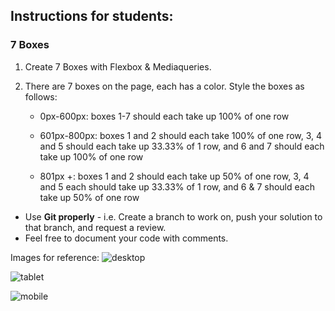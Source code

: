 ## Instructions for students:

### 7 Boxes

1. Create 7 Boxes with Flexbox & Mediaqueries.

2. There are 7 boxes on the page, each has a color. Style the boxes as follows:

   * 0px-600px: boxes 1-7 should each take up 100% of one row

   * 601px-800px: boxes 1 and 2 should each take 100% of one row, 3, 4 and 5 should each take up 33.33% of 1 row, and 6 and 7 should each take up 100% of one row

   * 801px +: boxes 1 and 2 should each take up 50% of one row, 3, 4 and 5 each should take up 33.33% of 1 row, and 6 & 7 should each take up 50% of one row
   
-   Use **Git properly** - i.e. Create a branch to work on, push your solution to that branch, and request a review. 
-   Feel free to document your code with comments.

Images for reference:
![desktop](/images/desktop.png)

![tablet](/images/tablet.png)

![mobile](/images/mobile.png)
   



